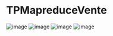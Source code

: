 # TPMapreduceVente
![image](https://github.com/ilhamezari/TPMapreduceVente/assets/119487198/e540da23-9a82-44ce-9cc1-95756be80bb1)
![image](https://github.com/ilhamezari/TPMapreduceVente/assets/119487198/cfd28eb1-8140-4344-af4e-c9dad63d6ee7)
![image](https://github.com/ilhamezari/TPMapreduceVente/assets/119487198/04010c4c-d191-47de-a550-eac81b75c267)
![image](https://github.com/ilhamezari/TPMapreduceVente/assets/119487198/dd599289-82a5-4fcb-bff9-c8345abc994c)
